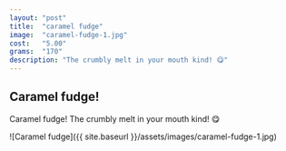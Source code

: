 ```yaml
---
layout: "post"
title:  "caramel fudge"
image: 	"caramel-fudge-1.jpg"
cost: 	"5.00"
grams:	"170"
description: "The crumbly melt in your mouth kind! 😋"
---
```


## Caramel fudge!

Caramel fudge! The crumbly melt in your mouth kind! 😋

![Caramel fudge]({{ site.baseurl }}/assets/images/caramel-fudge-1.jpg)
